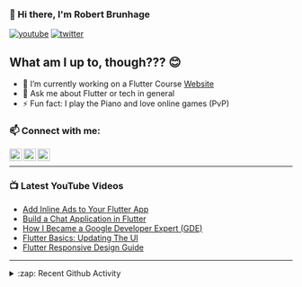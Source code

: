 ### 👋 Hi there, I'm Robert Brunhage

[![youtube](https://img.shields.io/static/v1?label=@RobertBrunhage&message=Subscribe&logo=YouTube&color=FF0000&style=for-the-badge)](http://bit.ly/2SUyRhx)
[![twitter](https://img.shields.io/twitter/follow/robertbrunhage?color=%231DA1F2&logo=twitter&style=for-the-badge)](https://twitter.com/intent/follow?original_referer=https%3A%2F%2Fgithub.com%2Frobertbrunhage&screen_name=robertbrunhage)

## What am I up to, though??? 😊
- 🔭 I’m currently working on a Flutter Course [Website](https://robertbrunhage.com)
- 💬 Ask me about Flutter or tech in general
- ⚡ Fun fact: I play the Piano and love online games (PvP)

### 📫 Connect with me:

[<img align="left" alt="RobertBrunhage | YouTube" width="22px" src="https://cdn.jsdelivr.net/npm/simple-icons@v3/icons/youtube.svg" />][youtube]
[<img align="left" alt="RobertBrunhage | Twitter" width="22px" src="https://cdn.jsdelivr.net/npm/simple-icons@v3/icons/twitter.svg" />][twitter]
[<img align="left" alt="RobertBrunhageDev | Instagram" width="22px" src="https://cdn.jsdelivr.net/npm/simple-icons@v3/icons/instagram.svg" />][instagram]

<br />

---

### 📺 Latest YouTube Videos
<!-- YOUTUBE:START -->
- [Add Inline Ads to Your Flutter App](https://www.youtube.com/watch?v=4mJQQmjnL3Q)
- [Build a Chat Application in Flutter](https://www.youtube.com/watch?v=Qhwc9V7VNtc)
- [How I Became a Google Developer Expert (GDE)](https://www.youtube.com/watch?v=gIitRv_NfJc)
- [Flutter Basics: Updating The UI](https://www.youtube.com/watch?v=Ot7hIAzxj4o)
- [Flutter Responsive Design Guide](https://www.youtube.com/watch?v=EH92XnCU1Cc)
<!-- YOUTUBE:END -->

---

<details>
  <summary>:zap: Recent Github Activity</summary>
  
<!--START_SECTION:activity-->
1. 🎉 Merged PR [#54](https://github.com/RobertBrunhage/website/pull/54) in [RobertBrunhage/website](https://github.com/RobertBrunhage/website)
2. 💪 Opened PR [#54](https://github.com/RobertBrunhage/website/pull/54) in [RobertBrunhage/website](https://github.com/RobertBrunhage/website)
3. ❗️ Opened issue [#149](https://github.com/RIP21/react-simplemde-editor/issues/149) in [RIP21/react-simplemde-editor](https://github.com/RIP21/react-simplemde-editor)
4. ❗️ Closed issue [#148](https://github.com/RIP21/react-simplemde-editor/issues/148) in [RIP21/react-simplemde-editor](https://github.com/RIP21/react-simplemde-editor)
5. 🗣 Commented on [#148](https://github.com/RIP21/react-simplemde-editor/issues/148) in [RIP21/react-simplemde-editor](https://github.com/RIP21/react-simplemde-editor)
<!--END_SECTION:activity-->

</details>

[twitter]: https://twitter.com/robertbrunhage
[youtube]: https://youtube.com/c/robertbrunhage
[instagram]: https://instagram.com/robertbrunhagedev
